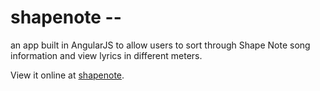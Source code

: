 # shapenote -- 
an app built in AngularJS to allow users to sort through Shape Note song information and view lyrics in different meters.

View it online at [shapenote](http://anatighe.github.io/shapenote-angular/app/#/view1).

